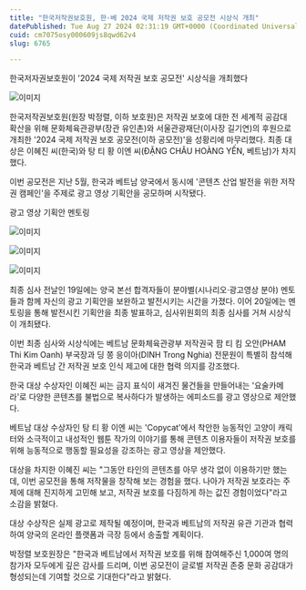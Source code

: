 ```yaml
---
title: "한국저작권보호원, 한·베 2024 국제 저작권 보호 공모전 시상식 개최"
datePublished: Tue Aug 27 2024 02:31:19 GMT+0000 (Coordinated Universal Time)
cuid: cm7075osy000609js8qwd62v4
slug: 6765

---
```



한국저자권보호원이 '2024 국제 저작권 보호 공모전' 시상식을 개최했다

![이미지](https://cdn.hashnode.com/res/hashnode/image/upload/v1739261101422/4b7e0461-792d-4d2c-88f3-2646de671818.png)

한국저작권보호원(원장 박정렬, 이하 보호원)은 저작권 보호에 대한 전 세계적 공감대 확산을 위해 문화체육관광부(장관 유인촌)와 서울관광재단(이사장 길기연)의 후원으로 개최한 '2024 국제 저작권 보호 공모전(이하 공모전)'을 성황리에 마무리했다. 최종 대상은 이혜진 씨(한국)와 탕 티 황 이엔 씨(ĐẶNG CHÂU HOÀNG YẾN, 베트남)가 차지했다.

이번 공모전은 지난 5월, 한국과 베트남 양국에서 동시에 '콘텐츠 산업 발전을 위한 저작권 캠페인'을 주제로 광고 영상 기획안을 공모하며 시작됐다.

광고 영상 기획안 멘토링

![이미지](https://cdn.hashnode.com/res/hashnode/image/upload/v1739261103489/e0d9a982-15d4-42c4-93a7-755f075619aa.png)

![이미지](https://cdn.hashnode.com/res/hashnode/image/upload/v1739261105470/27a7c00b-1dc3-4d47-86f8-d665989a0505.png)

![이미지](https://cdn.hashnode.com/res/hashnode/image/upload/v1739261107659/b6441dcf-4bde-43b4-9134-72e418e9a72c.png)

최종 심사 전날인 19일에는 양국 본선 합격자들이 분야별(시나리오·광고영상 분야) 멘토들과 함께 자신의 광고 기획안을 보완하고 발전시키는 시간을 가졌다. 이어 20일에는 멘토링을 통해 발전시킨 기획안을 최종 발표하고, 심사위원회의 최종 심사를 거쳐 시상식이 개최됐다.

이번 최종 심사와 시상식에는 베트남 문화체육관광부 저작권국 팜 티 킴 오안(PHAM Thi Kim Oanh) 부국장과 딩 쫑 응이아(DINH Trong Nghia) 전문원이 특별히 참석해 한국과 베트남 간 저작권 보호 인식 제고에 대한 협력 의지를 강조했다.

한국 대상 수상자인 이혜진 씨는 금지 표식이 새겨진 물건들을 만들어내는 '요술카메라'로 다양한 콘텐츠를 불법으로 복사하다가 발생하는 에피소드를 광고 영상으로 제안했다.

베트남 대상 수상자인 탕 티 황 이엔 씨는 'Copycat'에서 착안한 능동적인 고양이 캐릭터와 소극적이고 내성적인 웹툰 작가의 이야기를 통해 콘텐츠 이용자들이 저작권 보호를 위해 능동적으로 행동할 필요성을 강조하는 광고 영상을 제안했다.

대상을 차지한 이혜진 씨는 "그동안 타인의 콘텐츠를 아무 생각 없이 이용하기만 했는데, 이번 공모전을 통해 저작물을 창작해 보는 경험을 했다. 나아가 저작권 보호라는 주제에 대해 진지하게 고민해 보고, 저작권 보호를 다짐하게 하는 값진 경험이었다"라고 소감을 밝혔다.

대상 수상작은 실제 광고로 제작될 예정이며, 한국과 베트남의 저작권 유관 기관과 협력하여 양국의 온라인 플랫폼과 극장 등에서 송출할 계획이다.

박정렬 보호원장은 "한국과 베트남에서 저작권 보호를 위해 참여해주신 1,000여 명의 참가자 모두에게 깊은 감사를 드리며, 이번 공모전이 글로벌 저작권 존중 문화 공감대가 형성되는데 기여할 것으로 기대한다"라고 밝혔다.